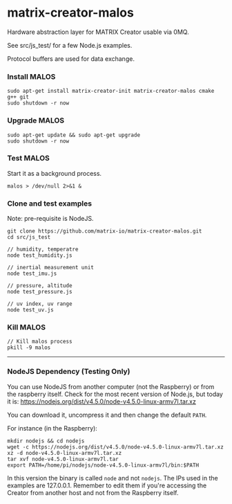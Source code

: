 # matrix-creator-malos

Hardware abstraction layer for MATRIX Creator usable via 0MQ.

See src/js_test/ for a few Node.js examples.

Protocol buffers are used for data exchange.

### Install MALOS
```
sudo apt-get install matrix-creator-init matrix-creator-malos cmake g++ git
sudo shutdown -r now
```

### Upgrade MALOS
```
sudo apt-get update && sudo apt-get upgrade
sudo shutdown -r now
```

### Test MALOS
Start it as a background process.
```
malos > /dev/null 2>&1 &
```

### Clone and test examples
Note: pre-requisite is NodeJS.
```
git clone https://github.com/matrix-io/matrix-creator-malos.git
cd src/js_test

// humidity, temperatre
node test_humidity.js 

// inertial measurement unit
node test_imu.js 

// pressure, altitude
node test_pressure.js 

// uv index, uv range
node test_uv.js
```

### Kill MALOS
```
// Kill malos process
pkill -9 malos
```

-------------------------

### NodeJS Dependency (Testing Only)

You can use NodeJS from another computer (not the Raspberry) or from the raspberry itself.
Check for the most recent version of Node.js, but today it is: https://nodejs.org/dist/v4.5.0/node-v4.5.0-linux-armv7l.tar.xz

You can download it, uncompress it and then change the default `PATH`.

For instance (in the Raspberry):

    mkdir nodejs && cd nodejs
    wget -c https://nodejs.org/dist/v4.5.0/node-v4.5.0-linux-armv7l.tar.xz
    xz -d node-v4.5.0-linux-armv7l.tar.xz
    tar xvf node-v4.5.0-linux-armv7l.tar
    export PATH=/home/pi/nodejs/node-v4.5.0-linux-armv7l/bin:$PATH

In this version the binary is called `node` and not `nodejs`. The IPs used in the examples are 127.0.0.1. Remember to edit them if you're accessing the Creator from another host and not from the Raspberry itself.
